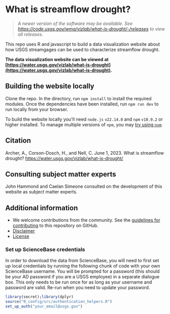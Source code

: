 # What is streamflow drought?

> _A newer version of the software may be available. See https://code.usgs.gov/wma/vizlab/what-is-drought/-/releases to view all releases._

This repo uses R and javascript to build a data visualization website about how USGS streamgages can be used to characterize streamflow drought. 

**The data visualization website can be viewed at [https://water.usgs.gov/vizlab/what-is-drought](https://water.usgs.gov/vizlab/what-is-drought).**

## Building the website locally

Clone the repo. In the directory, run `npm install` to install the required modules. Once the dependencies have been installed, run `npm run dev` to run locally from your browser.

To build the website locally you'll need `node.js` `v22.14.0` and `npm` `v10.9.2` or higher installed. To manage multiple versions of `npm`, you may [try using `nvm`](https://betterprogramming.pub/how-to-change-node-js-version-between-projects-using-nvm-3ad2416bda7e).

## Citation

Archer, A., Corson-Dosch, H., and Nell, C. June 1, 2023. What is streamflow drought? https://water.usgs.gov/vizlab/what-is-drought/

## Consulting subject matter experts
John Hammond and Caelan Simeone consulted on the development of this website as subject matter experts.

## Additional information
* We welcome contributions from the community. See the [guidelines for contributing](https://github.com/DOI-USGS/what-is-drought/) to this repository on GitHub.
* [Disclaimer](https://github.com/DOI-USGS/what-is-drought/blob/main/DISCLAIMER.md)
* [License](https://code.usgs.gov/wma/vizlab/{app_title}/-/blob/main/LICENSE.md)


### Set up ScienceBase credentials 

In order to download the data from ScienceBase, you will need to first set up local credentials by running the following chunk of code with your own ScienceBase username. You will be prompted for a password (this should be your AD password if you are a USGS employee) in a separate dialogue box. This only needs to be run once for as long as your username and password are valid. Re-run when you need to update your password.

```r
library(secret);library(dplyr)
source("0_config/src/authentication_helpers.R")
set_up_auth("your_email@usgs.gov")
```
